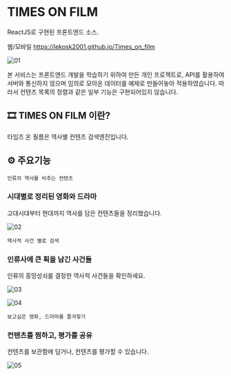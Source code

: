 # TIMES ON FILM

ReactJS로 구현된 프론트엔드 소스.

웹/모바일
https://lekosk2001.github.io/Times_on_film

![01](https://user-images.githubusercontent.com/68801887/207213572-12f59820-95c4-4337-978d-608b406c7a7d.png)


본 서비스는 프론트엔드 개발을 학습하기 위하여 만든 개인 프로젝트로,
API를 활용하여 서버와 통신하지 않으며 임의로 모아온 데이터를 예제로 만들어놓아 적용하였습니다.
따라서 컨텐츠 목록의 정렬과 같은 일부 기능은 구현되어있지 않습니다.



## 🎞️ TIMES ON FILM 이란?

타임즈 온 필름은 역사별 컨텐츠 검색엔진입니다.



## ⚙️ 주요기능

`인류의 역사를 비추는 컨텐츠`

### 시대별로 정리된 영화와 드라마

고대시대부터 현대까지 역사를 담은 컨텐츠들을 정리했습니다.

![02](https://user-images.githubusercontent.com/68801887/207213724-882c1421-2d69-4cf4-9d42-f1a1c16a1483.png)



`역사적 사건 별로 검색`

### 인류사에 큰 획을 남긴 사건들

인류의 흥망성쇠를 결정한 역사적 사건들을 확인하세요.

![03](https://user-images.githubusercontent.com/68801887/207213682-abcd2abc-ebd0-44bd-be26-d040594e8f45.png)

![04](https://user-images.githubusercontent.com/68801887/207213943-e4b5399b-cd02-485d-bebf-c3f1293143ed.png)



`보고싶은 영화, 드라마를 즐겨찾기`

### 컨텐츠를 찜하고, 평가를 공유

컨텐츠를 보관함에 담거나, 컨텐츠를 평가할 수 있습니다.

![05](https://user-images.githubusercontent.com/68801887/207213615-b565558d-904a-4269-beda-773b186a7f66.png)

